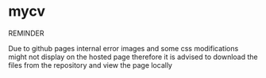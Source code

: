 # mycv
REMINDER

Due to github pages internal error images and some css modifications might not display on the hosted page therefore it is advised to download the files from the repository and view the page locally
